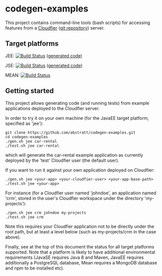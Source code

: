 codegen-examples
================

This project contains command-line tools (bash scripts) for accessing features from a [Cloudfier](http://cloudfier.com) ([git repository](http://github.com/abstratt/cloudfier)) server.

Target platforms
----------------

JEE: [![Build Status](https://textuml.ci.cloudbees.com/buildStatus/icon?job=codegen-examples-JEE)](https://textuml.ci.cloudbees.com/job/codegen-examples-JEE/)  ([generated code](https://textuml.ci.cloudbees.com/job/codegen-examples-JEE/ws/jee/))

JSE: [![Build Status](https://textuml.ci.cloudbees.com/buildStatus/icon?job=codegen-examples-JSE)](https://textuml.ci.cloudbees.com/job/codegen-examples-JSE/) ([generated code](https://textuml.ci.cloudbees.com/job/codegen-examples-JEE/ws/jse/))

MEAN: [![Build Status](https://textuml.ci.cloudbees.com/buildStatus/icon?job=codegen-examples-MEAN)](https://textuml.ci.cloudbees.com/job/codegen-examples-MEAN/)


Getting started
----------------

This project allows generating code (and running tests) from example applications deployed to the Cloudfier server.

In order to try it on your own machine (for the JavaEE target platform, specified as 'jee'):

```
git clone https://github.com/abstratt/codegen-examples.git
cd codegen-examples
./gen.sh jee car-rental
./test.sh jee car-rental
```

which will generate the car-rental example application as currently deployed by the 'test' Cloudfier user (the default user).

If you want to run it against your own application deployed on Cloudfier:

    ./gen.sh jee <your-app> <your-cloudfier-user> <your-app-base-path>
    ./test.sh jee <your-app>
    
For instance (for a Cloudfier user named 'johndoe', an application named 'crm', stored in the user's Cloudfier workspace under the directory 'my-projects'):

    ./gen.sh jee crm johndoe my-projects
    ./test.sh jee crm

Note this requires your Cloudfier application not to be directly under the root path, but at least a level below (such as my-projects/crm in the case above).

Finally, see at the top of this document the status for all target platforms supported. Note that a platform is likely to have additional environmental requirements (JavaSE requires Java 8 and Maven, JavaEE requires additionally a PostgreSQL database, Mean requires a MongoDB database and npm to be installed etc).
